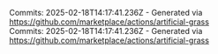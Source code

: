 Commits: 2025-02-18T14:17:41.236Z - Generated via https://github.com/marketplace/actions/artificial-grass
<br>
Commits: 2025-02-18T14:17:41.236Z - Generated via https://github.com/marketplace/actions/artificial-grass
<br>
